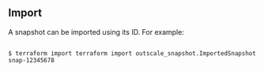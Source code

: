 ## Import

A snapshot can be imported using its ID. For example:

```console

$ terraform import terraform import outscale_snapshot.ImportedSnapshot snap-12345678

```